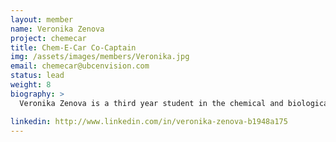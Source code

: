 ```yaml
---
layout: member
name: Veronika Zenova
project: chemecar
title: Chem-E-Car Co-Captain
img: /assets/images/members/Veronika.jpg
email: chemecar@ubcenvision.com
status: lead
weight: 8
biography: >
  Veronika Zenova is a third year student in the chemical and biological engineering program at UBC. She is a Captain for the Chem-E-Car project. Veronika joined Chem-E-Car as a laboratory sub-team member in her first year, and in her second year became Co-Captain of the team. Veronika encourages Chem-E-Car team members to expand their teamwork and technical stills, and hopes she can share her previous experience on the team with others. She wishes for the success of the UBC Chem-E-Car team in future competitions, and is always excited to expand her knowledge of the various car components. Veronika has also volunteered at Michael Smith Laboratories and the Engineering Undergraduate Council since her first year. In her free time, Veronika can be found outside, taking care of her many plants or eating fruit. 

linkedin: http://www.linkedin.com/in/veronika-zenova-b1948a175
---
```

